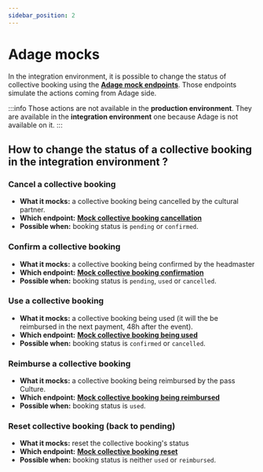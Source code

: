 ```yaml
---
sidebar_position: 2
---
```


# Adage mocks

In the integration environment, it is possible to change the status of collective booking using the [**Adage mock endpoints**](/rest-api#tag/Adage-Mock-(Collective-Bookings)). Those endpoints simulate the actions coming from  Adage side.

:::info
Those actions are not available in the **production environment**.
They are available in the **integration environment** one because Adage is not available on it.
:::

## How to change the status of a collective booking in the integration environment ?

### Cancel a collective booking

- **What it mocks:** a collective booking being cancelled by the cultural partner.
- **Which endpoint:** [**Mock collective booking cancellation**](/rest-api#tag/Adage-Mock-(Collective-Bookings)/operation/AdageMockCancelCollectiveBooking)
- **Possible when:** booking status is `pending` or `confirmed`.

### Confirm a collective booking

- **What it mocks:** a collective booking being confirmed by the headmaster
- **Which endpoint:** [**Mock collective booking confirmation**](/rest-api#tag/Adage-Mock-(Collective-Bookings)/operation/ConfirmCollectiveBooking)
- **Possible when:** booking status is `pending`, `used` or `cancelled`.

### Use a collective booking

- **What it mocks:** a collective booking being used (it will the be reimbursed in the next payment, 48h after the event).
- **Which endpoint:** [**Mock collective booking being used**](/rest-api#tag/Adage-Mock-(Collective-Bookings)/operation/UseCollectiveBooking)
- **Possible when:** booking status is `confirmed` or `cancelled`.

### Reimburse a collective booking

- **What it mocks:** a collective booking being reimbursed by the pass Culture.
- **Which endpoint:** [**Mock collective booking being reimbursed**](/rest-api#tag/Adage-Mock-(Collective-Bookings)/operation/ReimburseCollectiveBooking)
- **Possible when:** booking status is `used`.

### Reset collective booking (back to pending)

- **What it mocks:** reset the collective booking's status
- **Which endpoint:** [**Mock collective booking reset**](/rest-api#tag/Adage-Mock-(Collective-Bookings)/operation/ResetCollectiveBooking)
- **Possible when:** booking status is neither `used` or `reimbursed`.
